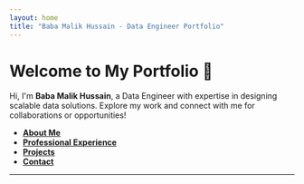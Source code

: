 ```yaml
---
layout: home
title: "Baba Malik Hussain - Data Engineer Portfolio"
---
```


# Welcome to My Portfolio 🌟

Hi, I'm **Baba Malik Hussain**, a Data Engineer with expertise in designing scalable data solutions. Explore my work and connect with me for collaborations or opportunities!

- **[About Me](about.html)**
- **[Professional Experience](experience.html)**
- **[Projects](projects.html)**
- **[Contact](contact.html)**

---
